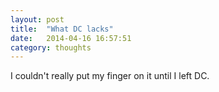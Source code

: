 ```yaml
---
layout: post
title:  "What DC lacks"
date:   2014-04-16 16:57:51
category: thoughts
---
```


I couldn't really put my finger on it until I left DC.